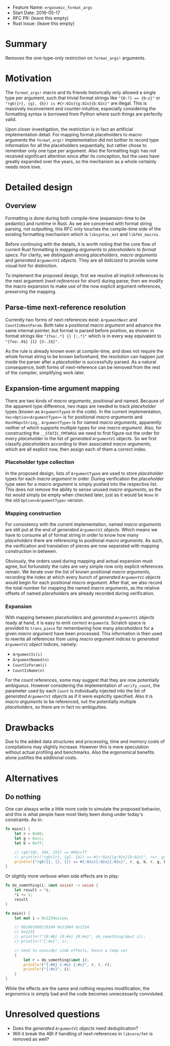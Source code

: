 - Feature Name: `ergonomic_format_args`
- Start Date: 2016-05-17
- RFC PR: (leave this empty)
- Rust Issue: (leave this empty)

# Summary
[summary]: #summary

Removes the one-type-only restriction on `format_args!` arguments.

# Motivation
[motivation]: #motivation

The `format_args!` macro and its friends historically only allowed a single
type per argument, such that trivial format strings like `"{0:?} == {0:x}"` or
`"rgb({r}, {g}, {b}) is #{r:02x}{g:02x}{b:02x}"` are illegal. This is
massively inconvenient and counter-intuitive, especially considering the
formatting syntax is borrowed from Python where such things are perfectly
valid.

Upon closer investigation, the restriction is in fact an artificial
implementation detail. For mapping format placeholders to macro arguments the
`format_args!` implementation did not bother to record type information for
all the placeholders sequentially, but rather chose to remember only one type
per argument. Also the formatting logic has not received significant attention
since after its conception, but the uses have greatly expanded over the years,
so the mechanism as a whole certainly needs more love.

# Detailed design
[design]: #detailed-design

## Overview

Formatting is done during both compile-time (expansion-time to be pedantic)
and runtime in Rust. As we are concerned with format string parsing, not
outputting, this RFC only touches the compile-time side of the existing
formatting mechanism which is `libsyntax_ext` and `libfmt_macros`.

Before continuing with the details, it is worth noting that the core flow of
current Rust formatting is *mapping arguments to placeholders to format specs*.
For clarity, we distinguish among *placeholders*, *macro arguments* and
*generated `ArgumentV1` objects*. They are all *italicized* to provide some
visual hint for distinction.

To implement the proposed design, first we resolve all implicit references to
the next argument (*next-references* for short) during parse; then we modify
the macro expansion to make use of the now explicit argument references,
preserving the mapping.

## Parse-time next-reference resolution

Currently two forms of next-references exist: `ArgumentNext` and
`CountIsNextParam`. Both take a positional *macro argument* and advance the
same internal pointer, but format is parsed before position, as shown in
format strings like `"{foo:.*} {} {:.*}"` which is in every way equivalent to
`"{foo:.0$} {1} {3:.2$}"`.

As the rule is already known even at compile-time, and does not require the
whole format string to be known beforehand, the resolution can happen just
inside the parser after a *placeholder* is successfully parsed. As a natural
consequence, both forms of next-reference can be removed from the rest of the
compiler, simplifying work later.

## Expansion-time argument mapping

There are two kinds of *macro arguments*, positional and named. Because of the
apparent type difference, two maps are needed to track *placeholder* types
(known as `ArgumentType`s in the code). In the current implementation,
`Vec<Option<ArgumentType>>` is for positional *macro arguments* and
`HashMap<String, ArgumentType>` is for named *macro arguments*, apparently
neither of which supports multiple types for one *macro argument*. Also, for
constructing the `__STATIC_FMTARGS` we need to first figure out the order for
every *placeholder* in the list of *generated `ArgumentV1` objects*. So we
first classify *placeholders* according to their associated *macro arguments*,
which are all explicit now, then assign each of them a correct index.

### Placeholder type collection

In the proposed design, lists of `ArgumentType`s are used to store
*placeholder* types for each *macro argument* in order. During verification
the *placeholder* type seen for a *macro argument* is simply pushed into the
respective list. This does not remove the ability to sense unused
*macro arguments*, as the list would simply be empty when checked later, just
as it would be `None` in the old `Option<ArgumentType>` version.

### Mapping construction

For consistency with the current implementation, named *macro arguments* are
still put at the end of *generated `ArgumentV1` objects*. Which means we have
to consume all of format string in order to know how many *placeholders* there
are referencing to positional *macro arguments*. As such, the verification
and translation of pieces are now separated with mapping construction in
between.

Obviously, the orders used during mapping and actual expansion must agree, but
fortunately the rules are very simple now only explicit references remain.
We iterate over the list of known positional *macro arguments*, recording the
index at which every bunch of *generated `ArgumentV1` objects* would begin for
each positional *macro argument*. After that, we also record the total number
for mapping the named *macro arguments*, as the relative offsets of named
*placeholders* are already recorded during verification.

### Expansion

With mapping between *placeholders* and *generated `ArgumentV1` objects*
ready at hand, it is easy to emit correct `Argument`s. Scratch space is
provided to `trans_piece` for remembering how many *placeholders* for a given
*macro argument* have been processed. This information is then used to rewrite
all references from using *macro argument* indices to
*generated `ArgumentV1` object* indices, namely:

* `ArgumentIs(i)`
* `ArgumentNamed(n)`
* `CountIsParam(i)`
* `CountIsName(n)`

For the count references, some may suggest that they are now potentially
ambiguous. However considering the implementation of `verify_count`, the
parameter used by each `Count` is individually injected into the list of
*generated `ArgumentV1` objects* as if it were explicitly specified. Also it
is *macro arguments* to be referenced, not the potentially multiple
*placeholders*, so there are in fact no ambiguities.

# Drawbacks
[drawbacks]: #drawbacks

Due to the added data structures and processing, time and memory costs of
compilations may slightly increase. However this is mere speculation without
actual profiling and benchmarks. Also the ergonomical benefits alone justifies
the additional costs.

# Alternatives
[alternatives]: #alternatives

## Do nothing

One can always write a little more code to simulate the proposed behavior,
and this is what people have most likely been doing under today's constraints.
As in:

```rust
fn main() {
	let r = 0x66;
	let g = 0xcc;
	let b = 0xff;

	// rgb(102, 204, 255) == #66ccff
	// println!("rgb({r}, {g}, {b}) == #{r:02x}{g:02x}{b:02x}", r=r, g=g, b=b);
	println!("rgb({}, {}, {}) == #{:02x}{:02x}{:02x}", r, g, b, r, g, b);
}
```

Or slightly more verbose when side effects are in play:

```rust
fn do_something(i: &mut usize) -> usize {
	let result = *i;
	*i += 1;
	result
}

fn main() {
	let mut i = 0x1234usize;

	// 0b1001000110100 0o11064 0x1234
	// 0x1235
	// println!("{0:#b} {0:#o} {0:#x}", do_something(&mut i));
	// println!("{:#x}", i);

	// need to consider side effects, hence a temp var
	{
		let r = do_something(&mut i);
		println!("{:#b} {:#o} {:#x}", r, r, r);
		println!("{:#x}", i);
	}
}
```

While the effects are the same and nothing requires modification, the
ergonomics is simply bad and the code becomes unnecessarily convoluted.

# Unresolved questions
[unresolved]: #unresolved-questions

* Does the *generated `ArgumentV1` objects* need deduplication?
* Will it break the ABI if handling of next-references in `libcore/fmt` is removed as well?
